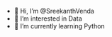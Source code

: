 - 👋 Hi, I’m @SreekanthVenda
- 👀 I’m interested in Data
- 🌱 I’m currently learning Python

<!---
SreekanthImaginnovate/SreekanthImaginnovate is a ✨ special ✨ repository because its `README.md` (this file) appears on your GitHub profile.
You can click the Preview link to take a look at your changes.
--->
